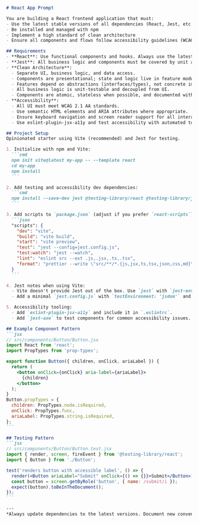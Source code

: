 ````markdown
# React App Prompt

You are building a React frontend application that must:
- Use the latest stable versions of all dependencies (React, Jest, etc.)
- Be installed and managed with npm
- Implement a high standard of clean architecture
- Ensure all components and flows follow accessibility guidelines (WCAG, ARIA)

## Requirements
- **React**: Use functional components and hooks. Always use the latest stable version.
- **Jest**: All business logic and components must be covered by unit and integration tests using the latest Jest and React Testing Library.
- **Clean Architecture**:
  - Separate UI, business logic, and data access.
  - Components are presentational; state and logic live in feature modules or hooks.
  - Features depend on abstractions (interfaces/types), not concrete implementations.
  - All business logic is unit-testable and decoupled from UI.
  - Components are atomic, stateless when possible, and documented with PropTypes or TypeScript.
- **Accessibility**:
  - All UI must meet WCAG 2.1 AA standards.
  - Use semantic HTML elements and ARIA attributes where appropriate.
  - Ensure keyboard navigation and screen reader support for all interactive elements.
  - Use eslint-plugin-jsx-a11y and test accessibility with automated tools and manual checks.

## Project Setup
Opinionated starter using Vite (recommended) and Jest for testing.

1. Initialize with npm and Vite:
  ```cmd
  npm init vite@latest my-app -- --template react
  cd my-app
  npm install
  ```

2. Add testing and accessibility dev dependencies:
  ```cmd
  npm install --save-dev jest @testing-library/react @testing-library/jest-dom jest-environment-jsdom jest-axe eslint eslint-plugin-react eslint-plugin-jsx-a11y prettier
  ```

3. Add scripts to `package.json` (adjust if you prefer `react-scripts`):
  ```json
  "scripts": {
    "dev": "vite",
    "build": "vite build",
    "start": "vite preview",
    "test": "jest --config=jest.config.js",
    "test:watch": "jest --watch",
    "lint": "eslint src --ext .js,.jsx,.ts,.tsx",
    "format": "prettier --write \"src/**/*.{js,jsx,ts,tsx,json,css,md}\""
  }
  ```

4. Jest notes when using Vite:
  - Vite doesn't provide Jest out of the box. Use `jest` with `jest-environment-jsdom` and optional `babel-jest` or `ts-jest` for TypeScript.
  - Add a minimal `jest.config.js` with `testEnvironment: 'jsdom'` and `setupFilesAfterEnv: ['<rootDir>/src/setupTests.js']`.

5. Accessibility tooling:
  - Add `eslint-plugin-jsx-a11y` and include it in `.eslintrc`.
  - Add `jest-axe` to test components for common accessibility issues.

## Example Component Pattern
```jsx
// src/components/Button/Button.jsx
import React from 'react';
import PropTypes from 'prop-types';

export function Button({ children, onClick, ariaLabel }) {
  return (
    <button onClick={onClick} aria-label={ariaLabel}>
      {children}
    </button>
  );
}
Button.propTypes = {
  children: PropTypes.node.isRequired,
  onClick: PropTypes.func,
  ariaLabel: PropTypes.string.isRequired,
};
```

## Testing Pattern
```jsx
// src/components/Button/Button.test.jsx
import { render, screen, fireEvent } from '@testing-library/react';
import { Button } from './Button';

test('renders button with accessible label', () => {
  render(<Button ariaLabel="Submit" onClick={() => {}}>Submit</Button>);
  const button = screen.getByRole('button', { name: /submit/i });
  expect(button).toBeInTheDocument();
});
```

---
*Always update dependencies to the latest versions. Document new conventions, workflows, and accessibility decisions for future contributors and AI agents.*
````
